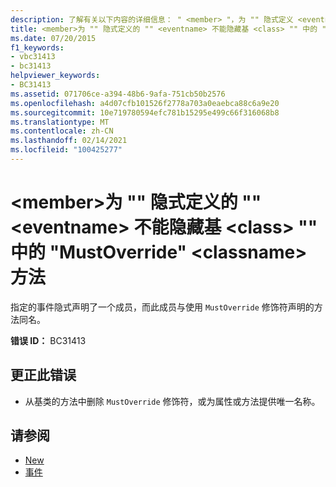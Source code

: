 ```yaml
---
description: 了解有关以下内容的详细信息： " <member> "，为 "" 隐式定义 <eventname> ，不能隐藏基 <class> " <classname> " 中的 "MustOverride" 方法
title: <member>为 "" 隐式定义的 "" <eventname> 不能隐藏基 <class> "" 中的 "MustOverride" <classname> 方法
ms.date: 07/20/2015
f1_keywords:
- vbc31413
- bc31413
helpviewer_keywords:
- BC31413
ms.assetid: 071706ce-a394-48b6-9afa-751cb50b2576
ms.openlocfilehash: a4d07cfb101526f2778a703a0eaebca88c6a9e20
ms.sourcegitcommit: 10e719780594efc781b15295e499c66f316068b8
ms.translationtype: MT
ms.contentlocale: zh-CN
ms.lasthandoff: 02/14/2021
ms.locfileid: "100425277"
---
```

# <a name="member-implicitly-defined-for-eventname-cannot-shadow-a-mustoverride-method-in-the-base-class-classname"></a>\<member>为 "" 隐式定义的 "" \<eventname> 不能隐藏基 \<class> "" 中的 "MustOverride" \<classname> 方法

指定的事件隐式声明了一个成员，而此成员与使用 `MustOverride` 修饰符声明的方法同名。  
  
 **错误 ID：** BC31413  
  
## <a name="to-correct-this-error"></a>更正此错误  
  
- 从基类的方法中删除 `MustOverride` 修饰符，或为属性或方法提供唯一名称。  
  
## <a name="see-also"></a>请参阅

- [New](../language-reference/modifiers/mustoverride.md)
- [事件](../programming-guide/language-features/events/index.md)
